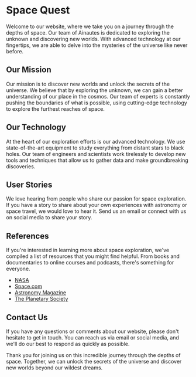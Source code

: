 <!--font:Poppins-->

# Space Quest

Welcome to our website, where we take you on a journey through the depths of space. Our team of Ainautes is dedicated to exploring the unknown and discovering new worlds. With advanced technology at our fingertips, we are able to delve into the mysteries of the universe like never before.

## Our Mission

Our mission is to discover new worlds and unlock the secrets of the universe. We believe that by exploring the unknown, we can gain a better understanding of our place in the cosmos. Our team of experts is constantly pushing the boundaries of what is possible, using cutting-edge technology to explore the furthest reaches of space.

## Our Technology

At the heart of our exploration efforts is our advanced technology. We use state-of-the-art equipment to study everything from distant stars to black holes. Our team of engineers and scientists work tirelessly to develop new tools and techniques that allow us to gather data and make groundbreaking discoveries.

## User Stories

We love hearing from people who share our passion for space exploration. If you have a story to share about your own experiences with astronomy or space travel, we would love to hear it. Send us an email or connect with us on social media to share your story.

## References

If you're interested in learning more about space exploration, we've compiled a list of resources that you might find helpful. From books and documentaries to online courses and podcasts, there's something for everyone.

- [NASA](#)
- [Space.com](#)
- [Astronomy Magazine](#)
- [The Planetary Society](#)

## Contact Us

If you have any questions or comments about our website, please don't hesitate to get in touch. You can reach us via email or social media, and we'll do our best to respond as quickly as possible.

Thank you for joining us on this incredible journey through the depths of space. Together, we can unlock the secrets of the universe and discover new worlds beyond our wildest dreams.

<!--

Write me content for website with wallpaper which alt text is:

"A team of Ainautes working together to explore the depths of a black hole, with futuristic technology at their fingertips."

The name/title of the page should not be 1:1 copy of the alt text but rather a real content of the website which is using this wallpaper.

- Use markdown format 
- Start with heading
- Heading should be short and concise
- The content should look like a real website 
- The website should not be about the wallpaper, wallpaper is just a related background
- Heading should be contain work "wallpaper" or "background"
- Include real sections like references, contact, user stories, etc. use things relevant to the page purpose.
- Feel free to use structure like headings, bullets, numbering, blockquotes, paragraphs, horizontal lines, etc.
- You can use formatting like bold or _italic_
- You can include UTF-8 emojis
- Links should be only #hash anchors (and you can refer to the document itself)
- Do not include images


---


# Exploring the Depths of Space: A Futuristic Adventure

Welcome to our website, where we take you on a journey through the depths of space. Our team of Ainautes is dedicated to exploring the unknown and discovering new worlds. With advanced technology at our fingertips, we are able to delve into the mysteries of the universe like never before.

## Our Mission

Our mission is to discover new worlds and unlock the secrets of the universe. We believe that by exploring the unknown, we can gain a better understanding of our place in the cosmos. Our team of experts is constantly pushing the boundaries of what is possible, using cutting-edge technology to explore the furthest reaches of space.

## Our Technology

At the heart of our exploration efforts is our advanced technology. We use state-of-the-art equipment to study everything from distant stars to black holes. Our team of engineers and scientists work tirelessly to develop new tools and techniques that allow us to gather data and make groundbreaking discoveries.

## User Stories

We love hearing from people who share our passion for space exploration. If you have a story to share about your own experiences with astronomy or space travel, we would love to hear it. Send us an email or connect with us on social media to share your story.

## References

If you're interested in learning more about space exploration, we've compiled a list of resources that you might find helpful. From books and documentaries to online courses and podcasts, there's something for everyone.

- [NASA](#)
- [Space.com](#)
- [Astronomy Magazine](#)
- [The Planetary Society](#)

## Contact Us

If you have any questions or comments about our website, please don't hesitate to get in touch. You can reach us via email or social media, and we'll do our best to respond as quickly as possible.

Thank you for joining us on this incredible journey through the depths of space. Together, we can unlock the secrets of the universe and discover new worlds beyond our wildest dreams.


---


Write me a Google font which is best fitting for the website.

Pick from the list:
- Dancing Script
- Alegreya
- IBM Plex Sans
- Inter
- Open Sans
- Great Vibes
- Cinzel Decorative
- Cormorant Garamond
- Poppins
- Exo 2
- Futura
- Cinzel
- Cabin
- Lato
- Raleway
- Lobster
- Playfair Display
- Montserrat
- Roboto
- Barlow Condensed
- Orbitron
- Creepster


Write just the font name nothing else.


---


Poppins

-->
